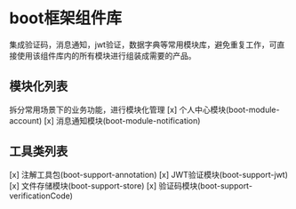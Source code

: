 # boot框架组件库
集成验证码，消息通知，jwt验证，数据字典等常用模块库，避免重复工作，可直接使用该组件库内的所有模块进行组装成需要的产品。

## 模块化列表
拆分常用场景下的业务功能，进行模块化管理
[x] 个人中心模块(boot-module-account)
[x] 消息通知模块(boot-module-notification)

## 工具类列表
[x] 注解工具包(boot-support-annotation)
[x] JWT验证模块(boot-support-jwt)
[x] 文件存储模块(boot-support-store)
[x] 验证码模块(boot-support-verificationCode)